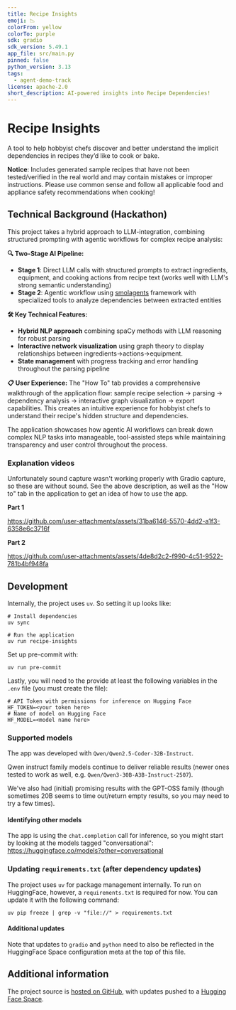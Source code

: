 ```yaml
---
title: Recipe Insights
emoji: 📉
colorFrom: yellow
colorTo: purple
sdk: gradio
sdk_version: 5.49.1
app_file: src/main.py
pinned: false
python_version: 3.13
tags:
  - agent-demo-track
license: apache-2.0
short_description: AI-powered insights into Recipe Dependencies!
---
```

# Recipe Insights

A tool to help hobbyist chefs discover and better understand the implicit dependencies in recipes they’d like to cook or bake.

**Notice**: Includes generated sample recipes that have not been tested/verified in the real world and may contain mistakes or improper instructions. Please use common sense and follow all applicable food and appliance safety recommendations when cooking!

## Technical Background (Hackathon)

This project takes a hybrid approach to LLM-integration, combining structured prompting with agentic workflows for complex recipe analysis:

**🔍 Two-Stage AI Pipeline:**
- **Stage 1**: Direct LLM calls with structured prompts to extract ingredients, equipment, and cooking actions from recipe text (works well with LLM's strong semantic understanding)
- **Stage 2**: Agentic workflow using [smolagents](https://github.com/huggingface/smolagents) framework with specialized tools to analyze dependencies between extracted entities

**🛠️ Key Technical Features:**
- **Hybrid NLP approach** combining spaCy methods with LLM reasoning for robust parsing
- **Interactive network visualization** using graph theory to display relationships between ingredients→actions→equipment.
- **State management** with progress tracking and error handling throughout the parsing pipeline

**📋 User Experience:**
The "How To" tab provides a comprehensive walkthrough of the application flow: sample recipe selection → parsing → dependency analysis → interactive graph visualization → export capabilities. This creates an intuitive experience for hobbyist chefs to understand their recipe's hidden structure and dependencies.

The application showcases how agentic AI workflows can break down complex NLP tasks into manageable, tool-assisted steps while maintaining transparency and user control throughout the process.

### Explanation videos

Unfortunately sound capture wasn't working properly with Gradio capture, so these are without sound. See the above description, as well as the "How to" tab in the application to get an idea of how to use the app.

**Part 1**

https://github.com/user-attachments/assets/31ba6146-5570-4dd2-a1f3-6358e6c3716f


**Part 2**

https://github.com/user-attachments/assets/4de8d2c2-f990-4c51-9522-781b4bf948fa



## Development

Internally, the project uses `uv`. So setting it up looks like:

```shell
# Install dependencies
uv sync

# Run the application
uv run recipe-insights
```

Set up pre-commit with:
```shell
uv run pre-commit
```

Lastly, you will need to the provide at least the following variables in the `.env` file (you must create the file):

```
# API Token with permissions for inference on Hugging Face
HF_TOKEN=<your token here>
# Name of model on Hugging Face
HF_MODEL=<model name here>
```

### Supported models

The app was developed with `Qwen/Qwen2.5-Coder-32B-Instruct`.

Qwen instruct family models continue to deliver reliable results (newer ones tested to work as well, e.g. `Qwen/Qwen3-30B-A3B-Instruct-2507`).

We've also had (initial) promising results with the GPT-OSS family (though sometimes 20B seems to time out/return empty results, so you may need to try a few times).

#### Identifying other models

The app is using the `chat.completion` call for inference, so you might start by looking at the models tagged "conversational": https://huggingface.co/models?other=conversational

### Updating `requirements.txt` (after dependency updates)

The project uses `uv` for package management internally. To run on HuggingFace, however, a `requirements.txt` is required for now. You can update it with the following command:
```shell
uv pip freeze | grep -v "file://" > requirements.txt
```

#### Additional updates

Note that updates to `gradio` and `python` need to also be reflected in the HuggingFace Space configuration meta at the top of this file.

## Additional information

The project source is [hosted on GitHub](https://github.com/AndrewADev/recipe-insights), with updates pushed to a [Hugging Face Space](https://huggingface.co/spaces/AndrewADev/recipe-insights).
